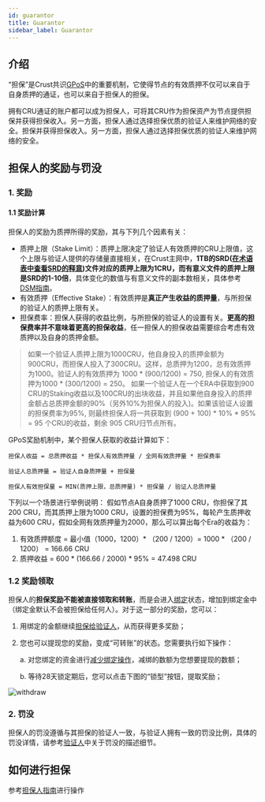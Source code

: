 ```yaml
---
id: guarantor
title: Guarantor
sidebar_label: Guarantor
---
```


## 介绍

“担保”是Crust共识[GPoS](GPoS.md)中的重要机制，它使得节点的有效质押不仅可以来自于自身质押的通证，也可以来自于担保人的担保。

拥有CRU通证的账户都可以成为担保人，可将其CRU作为担保资产为节点提供担保并获得担保收入。另一方面，担保人通过选择担保优质的验证人来维护网络的安全。担保并获得担保收入。另一方面，担保人通过选择担保优质的验证人来维护网络的安全。

## 担保人的奖励与罚没

### 1. 奖励

#### 1.1 奖励计算

担保人的奖励为质押所得的奖励，其与下列几个因素有关：

- 质押上限（Stake Limit）：质押上限决定了验证人有效质押的CRU上限值，这个上限与验证人提供的存储量直接相关，在Crust主网中，**1TB的SRD([在术语表中查看SRD的释意](glossary.md))文件对应的质押上限为1CRU，而有意义文件的质押上限是SRD的1-10倍**，具体变化的数值与有意义文件的副本数相关，具体参考[DSM指南](DSM.md)。
- 有效质押（Effective Stake）：有效质押是**真正产生收益的质押量**，与所担保的验证人的质押上限有关。
- 担保费率：担保人获得的收益比例，与所担保的验证人的设置有关。**更高的担保费率并不意味着更高的担保收益**，任一担保人的担保收益需要综合考虑有效质押以及自身的质押金额。

> 如果一个验证人质押上限为1000CRU，他自身投入的质押金额为900CRU，而担保人投入了300CRU。这样，总质押为1200，总有效质押为1000。验证人的有效质押为 1000 * (900/1200) = 750, 担保人的有效质押为1000 * (300/1200) = 250。
> 如果一个验证人在一个ERA中获取到900 CRU的Staking收益以及100CRU的出块收益，并且如果他自身投入的质押金额占总质押金额的90%（另外10%为担保人的投入)。如果该验证人设置的担保费率为95%, 则最终担保人将一共获取到 (900 + 100) * 10% * 95% = 95 个CRU的收益，剩余 905 CRU归节点所有。

GPoS奖励机制中，某个担保人获取的收益计算如下：

```shell
担保人收益 = 总质押收益 * 担保人有效质押量 / 全网有效质押量 * 担保费率
```

```shell
验证人总质押量 = 验证人自身质押量 + 担保量
```

```shell
担保人有效担保量 = MIN(质押上限，总质押量) * 担保量 / 验证人总质押量
```

下列以一个场景进行举例说明：
假如节点A自身质押了1000 CRU，你担保了其200 CRU，而其质押上限为1000 CRU，设置的担保费为95%，每轮产生质押收益为600 CRU，假如全网有效质押量为2000，那么可以算出每个Era的收益为：

1. 有效质押额度 = 最小值（1000，1200）* （200 / 1200）= 1000 * （200 / 1200） = 166.66 CRU
2. 质押收益 = 600 * (166.66 / 2000) * 95% = 47.498 CRU

### 1.2 奖励领取

担保人的**担保奖励不能被直接领取和转账**，而是会进入[绑定](new-bond.md)状态，增加到绑定金中（绑定金默认不会被担保给任何人）。对于这一部分的奖励，您可以：
1. 用绑定的金额继续[担保给验证人](guarantor-guidance.md)，从而获得更多奖励；
2. 您也可以提现您的奖励，变成“可转账”的状态。您需要执行如下操作：

    a. 对您绑定的资金进行[减少绑定操作](https://wiki.crust.network/docs/zh-CN/validatorGuidance#32-%E5%87%8F%E5%B0%91%E8%B4%A8%E6%8A%BC%E9%87%91%E9%A2%9D)，减绑的数额为您想要提现的数额；
    
    b. 等待28天锁定期后，您可以点击下图的“锁型”按钮，提取奖励；

![withdraw](assets/mining/withdraw.png)

### 2. 罚没

担保人的罚没遵循与其担保的验证人一致，与验证人拥有一致的罚没比例，具体的罚没详情，请参考[验证人](validator.md)中关于罚没的描述细节。

## 如何进行担保

参考[担保人指南](guarantor-guidance.md)进行操作
